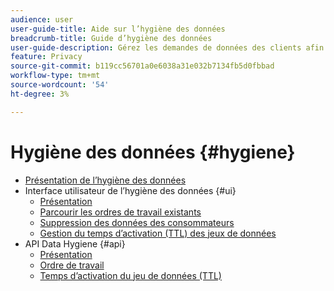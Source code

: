 ```yaml
---
audience: user
user-guide-title: Aide sur l’hygiène des données
breadcrumb-title: Guide d’hygiène des données
user-guide-description: Gérez les demandes de données des clients afin de respecter les réglementations légales en matière de confidentialité, telles que le RGPD et le CCPA.
feature: Privacy
source-git-commit: b119cc56701a0e6038a31e032b7134fb5d0fbbad
workflow-type: tm+mt
source-wordcount: '54'
ht-degree: 3%

---
```



# Hygiène des données {#hygiene}

* [Présentation de l’hygiène des données](./home.md)
* Interface utilisateur de l’hygiène des données {#ui}
   * [Présentation](./ui/overview.md)
   * [Parcourir les ordres de travail existants](./ui/browse.md)
   * [Suppression des données des consommateurs](./ui/delete-consumer.md)
   * [Gestion du temps d’activation (TTL) des jeux de données](./ui/ttl.md)
* API Data Hygiene {#api}
   * [Présentation](./api/overview.md)
   * [Ordre de travail](./api/workorder.md)
   * [Temps d’activation du jeu de données (TTL)](./api/ttl.md)
